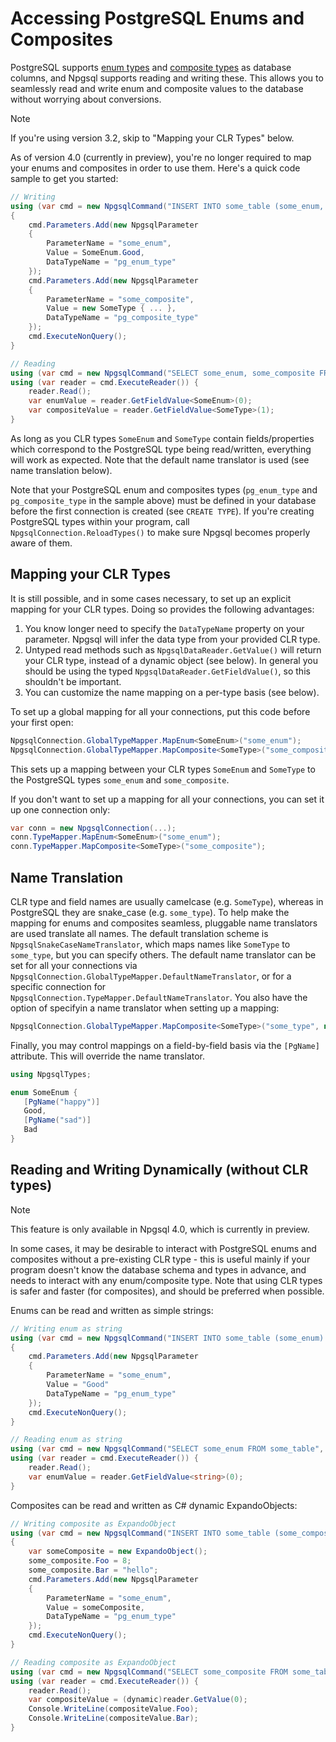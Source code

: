 # Accessing PostgreSQL Enums and Composites

PostgreSQL supports [enum types](http://www.postgresql.org/docs/current/static/datatype-enum.html) and [composite types](http://www.postgresql.org/docs/current/static/rowtypes.html) as database columns, and Npgsql supports reading and writing these. This allows you to seamlessly read and write enum and composite values to the database without worrying about conversions.

> [!NOTE]
> If you're using version 3.2, skip to "Mapping your CLR Types" below.

As of version 4.0 (currently in preview), you're no longer required to map your enums and composites in order to use them. Here's a quick code sample to get you started:

```c#
// Writing
using (var cmd = new NpgsqlCommand("INSERT INTO some_table (some_enum, some_composite) VALUES (@p1, @p2)", Conn))
{
    cmd.Parameters.Add(new NpgsqlParameter
    {
        ParameterName = "some_enum",
        Value = SomeEnum.Good,
        DataTypeName = "pg_enum_type"
    });
    cmd.Parameters.Add(new NpgsqlParameter
    {
        ParameterName = "some_composite",
        Value = new SomeType { ... },
        DataTypeName = "pg_composite_type"
    });
    cmd.ExecuteNonQuery();
}

// Reading
using (var cmd = new NpgsqlCommand("SELECT some_enum, some_composite FROM some_table", Conn))
using (var reader = cmd.ExecuteReader()) {
    reader.Read();
    var enumValue = reader.GetFieldValue<SomeEnum>(0);
    var compositeValue = reader.GetFieldValue<SomeType>(1);
}
```

As long as you CLR types `SomeEnum` and `SomeType` contain fields/properties which correspond to the PostgreSQL type being read/written, everything will work as expected. Note that the default name translator is used (see name translation below).

Note that your PostgreSQL enum and composites types (`pg_enum_type` and `pg_composite_type` in the sample above) must be defined in your database before the first connection is created (see `CREATE TYPE`). If you're creating PostgreSQL types within your program, call `NpgsqlConnection.ReloadTypes()` to make sure Npgsql becomes properly aware of them.

## Mapping your CLR Types

It is still possible, and in some cases necessary, to set up an explicit mapping for your CLR types. Doing so provides the following advantages:
1. You know longer need to specify the `DataTypeName` property on your parameter. Npgsql will infer the data type from your provided CLR type.
2. Untyped read methods such as `NpgsqlDataReader.GetValue()` will return your CLR type, instead of a dynamic object (see below). In general you should be using the typed `NpgsqlDataReader.GetFieldValue()`, so this shouldn't be important.
3. You can customize the name mapping on a per-type basis (see below).

To set up a global mapping for all your connections, put this code before your first open:

```c#
NpgsqlConnection.GlobalTypeMapper.MapEnum<SomeEnum>("some_enum");
NpgsqlConnection.GlobalTypeMapper.MapComposite<SomeType>("some_composite");
```

This sets up a mapping between your CLR types `SomeEnum` and `SomeType` to the PostgreSQL types `some_enum` and `some_composite`.

If you don't want to set up a mapping for all your connections, you can set it up one connection only:

```c#
var conn = new NpgsqlConnection(...);
conn.TypeMapper.MapEnum<SomeEnum>("some_enum");
conn.TypeMapper.MapComposite<SomeType>("some_composite");
```

## Name Translation

CLR type and field names are usually camelcase (e.g. `SomeType`), whereas in PostgreSQL they are snake_case (e.g. `some_type`). To help make the mapping for enums and composites seamless, pluggable name translators are used translate all names. The default translation scheme is `NpgsqlSnakeCaseNameTranslator`, which maps names like `SomeType` to `some_type`, but you can specify others. The default name translator can be set for all your connections via `NpgsqlConnection.GlobalTypeMapper.DefaultNameTranslator`, or for a specific connection for `NpgsqlConnection.TypeMapper.DefaultNameTranslator`. You also have the option of specifyin a name translator when setting up a mapping:

```c#
NpgsqlConnection.GlobalTypeMapper.MapComposite<SomeType>("some_type", new NpgsqlNullNameTranslator());
```

Finally, you may control mappings on a field-by-field basis via the `[PgName]` attribute. This will override the name translator.

```c#
using NpgsqlTypes;

enum SomeEnum {
   [PgName("happy")]
   Good,
   [PgName("sad")]
   Bad
}
```

## Reading and Writing Dynamically (without CLR types)

> [!NOTE] 
> This feature is only available in Npgsql 4.0, which is currently in preview. 

In some cases, it may be desirable to interact with PostgreSQL enums and composites without a pre-existing CLR type - this is useful mainly if your program doesn't know the database schema and types in advance, and needs to interact with any enum/composite type. Note that using CLR types is safer and faster (for composites), and should be preferred when possible.

Enums can be read and written as simple strings:

```c#
// Writing enum as string
using (var cmd = new NpgsqlCommand("INSERT INTO some_table (some_enum) VALUES (@p1)", Conn))
{
    cmd.Parameters.Add(new NpgsqlParameter
    {
        ParameterName = "some_enum",
        Value = "Good"
        DataTypeName = "pg_enum_type"
    });
    cmd.ExecuteNonQuery();
}

// Reading enum as string
using (var cmd = new NpgsqlCommand("SELECT some_enum FROM some_table", Conn))
using (var reader = cmd.ExecuteReader()) {
    reader.Read();
    var enumValue = reader.GetFieldValue<string>(0);
}
```

Composites can be read and written as C# dynamic ExpandoObjects:

```c#
// Writing composite as ExpandoObject
using (var cmd = new NpgsqlCommand("INSERT INTO some_table (some_composite) VALUES (@p1)", Conn))
{
    var someComposite = new ExpandoObject();
    some_composite.Foo = 8;
    some_composite.Bar = "hello";
    cmd.Parameters.Add(new NpgsqlParameter
    {
        ParameterName = "some_enum",
        Value = someComposite,
        DataTypeName = "pg_enum_type"
    });
    cmd.ExecuteNonQuery();
}

// Reading composite as ExpandoObject
using (var cmd = new NpgsqlCommand("SELECT some_composite FROM some_table", Conn))
using (var reader = cmd.ExecuteReader()) {
    reader.Read();
    var compositeValue = (dynamic)reader.GetValue(0);
    Console.WriteLine(compositeValue.Foo);
    Console.WriteLine(compositeValue.Bar);
}
```
